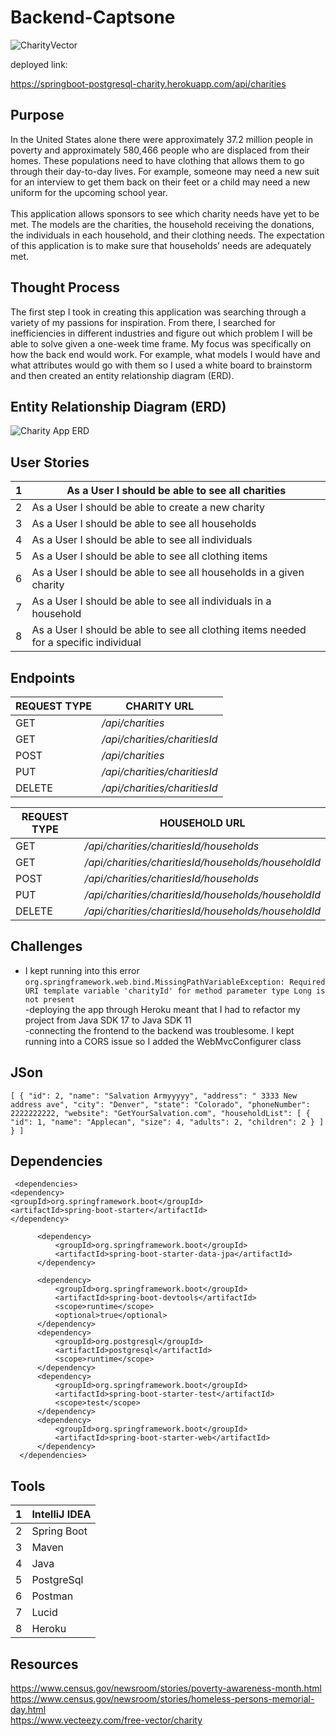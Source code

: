 # Backend-Captsone

![CharityVector](https://static.vecteezy.com/system/resources/previews/000/398/804/non_2x/illustration-of-charity-support-vector.jpg)

deployed link: 

[//]: # (https://springboot-postgresql-charity.herokuapp.com/)
https://springboot-postgresql-charity.herokuapp.com/api/charities

## Purpose
In the United States alone there were approximately 37.2 million people in poverty and approximately 580,466 people who are displaced from their homes. These populations need to have clothing that allows them to go through their day-to-day lives. For example, someone may need a new suit for an interview to get them back on their feet or a child may need a new uniform for the upcoming school year.
<br> 
<br>This application allows sponsors to see which charity needs have yet to be met. The models are the charities, the household receiving the donations, the individuals in each household, and their clothing needs. The expectation of this application is to make sure that households’ needs are adequately met.

## Thought Process

The first step I took in creating this application was searching through a variety of my passions for inspiration. From there, I searched for inefficiencies in different industries and figure out which problem I will be able to solve given a one-week time frame. My focus was specifically on how the back end would work. For example, what models I would have and what attributes would go with them so I used a white board to brainstorm and then created an entity relationship diagram (ERD). 

## Entity Relationship Diagram (ERD)
![Charity App ERD](https://user-images.githubusercontent.com/77082461/156379757-a46abc53-e461-4e4e-99e0-45e36da0e480.png)

## User Stories 

| 1   | As a User I should be able to see all charities                                       |
|-----|---------------------------------------------------------------------------------------|
| 2   | As a User I should be able to create a new charity                                    |
| 3   | As a User I should be able to see all households                                      |
| 4   | As a User I should be able to see all individuals                                     |
| 5   | As a User I should be able to see all clothing items                                  |
| 6   | As a User I should be able to see all households in a given charity                   |
| 7   | As a User I should be able to see all individuals in a household                      |
| 8   | As a User I should be able to see all clothing items needed for a specific individual |

## Endpoints
| REQUEST TYPE | CHARITY URL                  |
|--------------|------------------------------|
| GET          | _/api/charities_             |
| GET          | _/api/charities/charitiesId_ |
| POST         | _/api/charities_             |
| PUT          | _/api/charities/charitiesId_ |
| DELETE       | _/api/charities/charitiesId_ |

| REQUEST TYPE | HOUSEHOLD URL                                       |
|--------------|-----------------------------------------------------|
| GET          | _/api/charities/charitiesId/households_             |
| GET          | _/api/charities/charitiesId/households/householdId_ |
| POST         | _/api/charities/charitiesId/households_             |
| PUT          | _/api/charities/charitiesId/households/householdId_ |
| DELETE       | _/api/charities/charitiesId/households/householdId_ |

## Challenges 
- I kept running into this error ```org.springframework.web.bind.MissingPathVariableException: Required URI template variable 'charityId' for method parameter type Long is not present```
<br>-deploying the app through Heroku meant that I had to refactor my project from Java SDK 17 to Java SDK 11
<br>-connecting the frontend to the backend was troublesome. I kept running into a CORS issue so I added the WebMvcConfigurer class

## JSon 

`[
{
"id": 2,
"name": "Salvation Armyyyyy",
"address": " 3333 New address ave",
"city": "Denver",
"state": "Colorado",
"phoneNumber": 2222222222,
"website": "GetYourSalvation.com",
"householdList": [
{
"id": 1,
"name": "Applecan",
"size": 4,
"adults": 2,
"children": 2
}
]
}
]`
## Dependencies 

  ````
   <dependencies>
  <dependency>
  <groupId>org.springframework.boot</groupId>
  <artifactId>spring-boot-starter</artifactId>
  </dependency>

        <dependency>
            <groupId>org.springframework.boot</groupId>
            <artifactId>spring-boot-starter-data-jpa</artifactId>
        </dependency>

        <dependency>
            <groupId>org.springframework.boot</groupId>
            <artifactId>spring-boot-devtools</artifactId>
            <scope>runtime</scope>
            <optional>true</optional>
        </dependency>
        <dependency>
            <groupId>org.postgresql</groupId>
            <artifactId>postgresql</artifactId>
            <scope>runtime</scope>
        </dependency>
        <dependency>
            <groupId>org.springframework.boot</groupId>
            <artifactId>spring-boot-starter-test</artifactId>
            <scope>test</scope>
        </dependency>
        <dependency>
            <groupId>org.springframework.boot</groupId>
            <artifactId>spring-boot-starter-web</artifactId>
        </dependency>
    </dependencies>
````
## Tools

| 1   | IntelliJ IDEA |
|-----|---------------|
| 2   | Spring Boot   |
| 3   | Maven         |
| 4   | Java          |
| 5   | PostgreSql    |
| 6   | Postman       |
| 7   | Lucid         |
| 8   | Heroku        |

## Resources 
https://www.census.gov/newsroom/stories/poverty-awareness-month.html
<br> https://www.census.gov/newsroom/stories/homeless-persons-memorial-day.html
<br>https://www.vecteezy.com/free-vector/charity

